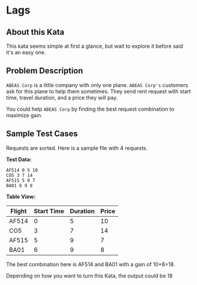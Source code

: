 # Lags

## About this Kata

This kata seems simple at first a glance, but wait to explore it before said it's an easy one.

## Problem Description

`ABEAS Corp` is a little company with only one plane. `ABEAS Corp's` customers ask for this plane to help them
sometimes.
They send rent request with start time, travel duration, and a price they will pay.

You could help `ABEAS Corp` by finding the best request combination to maximize gain.

## Sample Test Cases

Requests are sorted. Here is a sample file with 4 requests.

**Test Data:**

```
AF514 0 5 10
CO5 3 7 14
AF515 5 9 7
BA01 6 9 8
```

**Table View:**

| Flight | Start Time    | Duration   | Price |
|--------|---------------|------------|-------|
| AF514  | 0             | 5          | 10    |
| CO5    | 3             | 7          | 14    |
| AF515  | 5             | 9          | 7     |
| BA01   | 6             | 9          | 8     |

The best combination here is AF514 and BA01 with a gain of 10+8=18.

Depending on how you want to turn this Kata, the output could be 18
